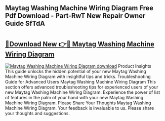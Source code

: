 ## Maytag Washing Machine Wiring Diagram Free Pdf Download - Part-RwT New Repair Owner Guide SfTdA

# <h2><a href="http://dfrhls.blite.top/?on=Maytag+Washing+Machine+Wiring+Diagram">🔗Download New 👉🔴 Maytag Washing Machine Wiring Diagram</a></h2>

[![Maytag Washing Machine Wiring Diagram download](https://i.imgur.com/lujVjoI.png)](http://dfrhls.blite.top/?on=Maytag+Washing+Machine+Wiring+Diagram)
Product Insights This guide unlocks the hidden potential of your new Maytag Washing Machine Wiring Diagram with insightful tips and tricks. Troubleshooting Guide for Advanced Users Maytag Washing Machine Wiring Diagram This section offers advanced troubleshooting tips for experienced users of your new Maytag Washing Machine Wiring Diagram. Experience the power of list of features in the palm of your hand with your new Maytag Washing Machine Wiring Diagram. Please Share Your Thoughts Maytag Washing Machine Wiring Diagram. Your feedback is invaluable to us. Please share your thoughts and suggestions.
